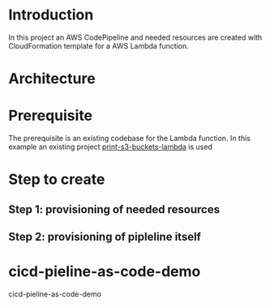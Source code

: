 # Introduction
In this project an AWS CodePipeline and needed resources are  created with CloudFormation template for a AWS Lambda function.

# Architecture

# Prerequisite
The prerequisite is an existing codebase for the Lambda function.
In this example an existing project [print-s3-buckets-lambda](https://github.com/Kirity/print-s3-buckets-lambda) is used

# Step to create 
## Step 1: provisioning of needed resources

## Step 2: provisioning of pipleline itself

# cicd-pieline-as-code-demo
cicd-pieline-as-code-demo
